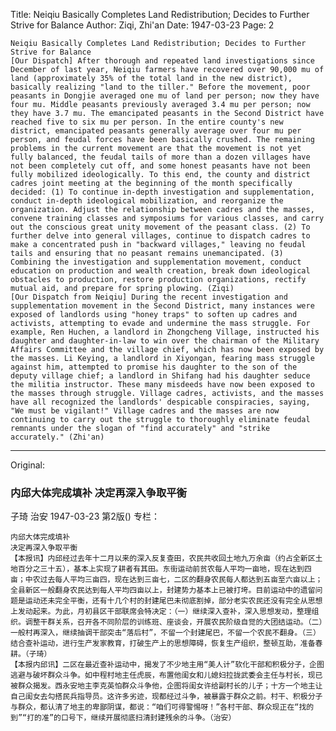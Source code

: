 Title: Neiqiu Basically Completes Land Redistribution; Decides to Further Strive for Balance
Author: Ziqi, Zhi'an
Date: 1947-03-23
Page: 2

    Neiqiu Basically Completes Land Redistribution; Decides to Further Strive for Balance
    [Our Dispatch] After thorough and repeated land investigations since December of last year, Neiqiu farmers have recovered over 90,000 mu of land (approximately 35% of the total land in the new district), basically realizing "land to the tiller." Before the movement, poor peasants in Dongjie averaged one mu of land per person; now they have four mu. Middle peasants previously averaged 3.4 mu per person; now they have 3.7 mu. The emancipated peasants in the Second District have reached five to six mu per person. In the entire county's new district, emancipated peasants generally average over four mu per person, and feudal forces have been basically crushed. The remaining problems in the current movement are that the movement is not yet fully balanced, the feudal tails of more than a dozen villages have not been completely cut off, and some honest peasants have not been fully mobilized ideologically. To this end, the county and district cadres joint meeting at the beginning of the month specifically decided: (1) To continue in-depth investigation and supplementation, conduct in-depth ideological mobilization, and reorganize the organization. Adjust the relationship between cadres and the masses, convene training classes and symposiums for various classes, and carry out the conscious great unity movement of the peasant class. (2) To further delve into general villages, continue to dispatch cadres to make a concentrated push in "backward villages," leaving no feudal tails and ensuring that no peasant remains unemancipated. (3) Combining the investigation and supplementation movement, conduct education on production and wealth creation, break down ideological obstacles to production, restore production organizations, rectify mutual aid, and prepare for spring plowing. (Ziqi)
    [Our Dispatch from Neiqiu] During the recent investigation and supplementation movement in the Second District, many instances were exposed of landlords using "honey traps" to soften up cadres and activists, attempting to evade and undermine the mass struggle. For example, Ren Huchen, a landlord in Zhongcheng Village, instructed his daughter and daughter-in-law to win over the chairman of the Military Affairs Committee and the village chief, which has now been exposed by the masses. Li Keying, a landlord in Xiyongan, fearing mass struggle against him, attempted to promise his daughter to the son of the deputy village chief; a landlord in Shifang had his daughter seduce the militia instructor. These many misdeeds have now been exposed to the masses through struggle. Village cadres, activists, and the masses have all recognized the landlords' despicable conspiracies, saying, "We must be vigilant!" Village cadres and the masses are now continuing to carry out the struggle to thoroughly eliminate feudal remnants under the slogan of "find accurately" and "strike accurately." (Zhi'an)



<hr /> 

Original: 


### 内邱大体完成填补  决定再深入争取平衡
子琦  治安
1947-03-23
第2版()
专栏：

    内邱大体完成填补
    决定再深入争取平衡
    【本报讯】内邱经过去年十二月以来的深入反复查田，农民共收回土地九万余亩（约占全新区土地百分之三十五），基本上实现了耕者有其田。东街运动前贫农每人平均一亩地，现在达到四亩；中农过去每人平均三亩四，现在达到三亩七，二区的翻身农民每人都达到五亩至六亩以上；全县新区一般翻身农民达到每人平均四亩以上，封建势力基本上已被打垮。目前运动中的遗留问题是运动还未完全平衡，还有十几个村的封建尾巴未彻底割掉，部分老实农民还没有完全从思想上发动起来。为此，月初县区干部联席会特决定：（一）继续深入查补，深入思想发动，整理组织。调整干群关系，召开各不同阶层的训练班、座谈会，开展农民阶级自觉的大团结运动。（二）一般村再深入，继续抽调干部突击“落后村”，不留一个封建尾巴，不留一个农民不翻身。（三）结合查补运动，进行生产发家教育，打破生产上的思想障碍，恢复生产组织，整顿互助，准备春耕。（子琦）
    【本报内邱讯】二区在最近查补运动中，揭发了不少地主用“美人计”软化干部和积极分子，企图逃避与破坏群众斗争。如中程村地主任虎辰，布置他闺女和儿媳妇拉拢武委会主任与村长，现已被群众揭发。西永安地主李克英怕群众斗争他，企图将闺女许给副村长的儿子；十方一个地主让自己闺女去勾搭民兵指导员。这许多劣迹，现都经过斗争，被暴露于群众之前。村干、积极分子与群众，都认清了地主的卑鄙阴谋，都说：“咱们可得警惕呀！”各村干部、群众现正在“找的到”“打的准”的口号下，继续开展彻底扫清封建残余的斗争。（治安）
